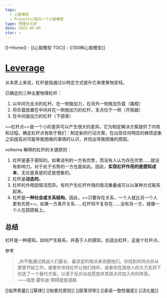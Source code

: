 ```yaml
---
tags:
  - 心智模型
  - Projects/每日一个心智模型
type: 物理与化学
date: 2022-05-05
star: ⭐
---
```

[[+Home]] - [[心智模型 TOC]] - [[100种心智模型]]


# [**Leverage**](https://www.farnamstreetblog.com/2017/06/leverage/)

从本质上来说，杠杆是指通过以特定方式提升它来使某物变轻。

已确定的三种主要物理杠杆：
1. 以中间为支点的杠杆。在一侧施加力，在另外一侧施加负载（撬棍）
2. 将负载放置在中间并在一侧施加力的杠杆，支点位于一侧（开瓶器）
3. 在中间施加力的杠杆（下颌骨）


==杠杆点==是一个小的差异可以产生很大的差异。它为制定解决方案提供了内核和过程。确定杠杆点有助于我们：制定新的行动方案，在出现任何明显的麻烦迹象之前提高对可能导致困难的事情的认识，并找出导致困难的原因。


volkema 解释的杠杆的关键原则：
1. 杠杆是基于感知的。如果谈判的一方有优势，而没有人认为存在优势……就没有影响力。对于处于劣势的一方也是如此。因此，**实现杠杆作用的是感知成本**，无论是真是的还是想象的。
2. 杠杆是**动态的**。
3. 杠杆的作用因情况而异。有时产生杠杆作用的情况重叠或可以以某种方式联系起来。
4. 杠杆是**一种社会或关系结构**。因此，==只要存在关系，一个人就比另一个人更有优势==。如果一方离开关系……杠杆将不复存在……没有另一方，就像一个人在跷跷板上。



## 总结
杠杆是一种感知。如何产生联系，并基于人的感知，创造出杠杆，这是个杠杆点。

参考
>_你不能通过挑战人们最长、最坚定的观点来说服他们。你找到共同点并从那里开始工作。或者你寻找杠杆让他们倾听。或者你在其他人的大力支持下创造了一个替代方案，以至于反对派自愿放弃其观点并加入你的阵营。
>——瑞恩·霍利迪   障碍就是道路

[[临界质量]]
[[幂律]]
[[帕累托原则]]
[[部落领导]]
[[承诺一致性偏差]]
[[活化能]]



